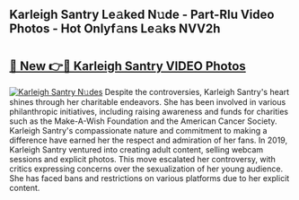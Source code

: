 ## Karleigh Santry Le𝚊ked N𝚞de - Part-RIu Video Photos - Hot Onlyf𝚊ns Le𝚊ks NVV2h

# <h2><a href="http://ab15055.deff.icu/?id=Karleigh+Santry">🔗 New 👉🔴 Karleigh Santry VIDEO Photos</a></h2>

[![Karleigh Santry N𝚞des](https://i.imgur.com/rIISA9y.gif)](http://ab15055.deff.icu/?id=Karleigh+Santry)
Despite the controversies, Karleigh Santry's heart shines through her charitable endeavors. She has been involved in various philanthropic initiatives, including raising awareness and funds for charities such as the Make-A-Wish Foundation and the American Cancer Society. Karleigh Santry's compassionate nature and commitment to making a difference have earned her the respect and admiration of her fans. In 2019, Karleigh Santry ventured into creating adult content, selling webcam sessions and explicit photos. This move escalated her controversy, with critics expressing concerns over the sexualization of her young audience. She has faced bans and restrictions on various platforms due to her explicit content.
